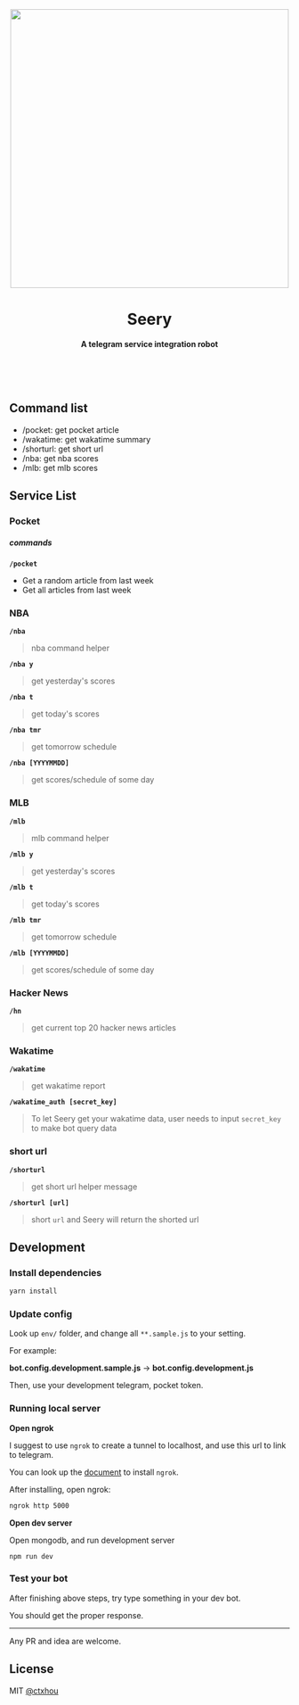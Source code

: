 <div align="center">
	<img src="https://i.imgur.com/9iEkSeJ.png" width="500"/>
	<h1>Seery</h1>
	<p>
		<b>A telegram service integration robot</b>
	</p>
	<br>
	<br>
	<br>
</div>

## Command list

* /pocket: get pocket article
* /wakatime: get wakatime summary
* /shorturl: get short url
* /nba: get nba scores
* /mlb: get mlb scores

## Service List

### Pocket

##### commands

**`/pocket`**

* Get a random article from last week
* Get all articles from last week

### NBA

**`/nba`**

> nba command helper

**`/nba y`**

> get yesterday's scores

**`/nba t`**

> get today's scores

**`/nba tmr`**

> get tomorrow schedule

**`/nba [YYYYMMDD]`**

> get scores/schedule of some day

### MLB

**`/mlb`**

> mlb command helper

**`/mlb y`**

> get yesterday's scores

**`/mlb t`**

> get today's scores

**`/mlb tmr`**

> get tomorrow schedule

**`/mlb [YYYYMMDD]`**

> get scores/schedule of some day

### Hacker News

**`/hn`**

> get current top 20 hacker news articles

### Wakatime

**`/wakatime`**

> get wakatime report

**`/wakatime_auth [secret_key]`**

> To let Seery get your wakatime data, user needs to input `secret_key` to make bot query data

### short url

**`/shorturl`**

> get short url helper message

**`/shorturl [url]`**

> short `url` and Seery will return the shorted url

## Development

### Install dependencies

```bash
yarn install
```

### Update config

Look up `env/` folder, and change all `**.sample.js` to your setting.

For example:

**bot.config.development.sample.js** → **bot.config.development.js**

Then, use your development telegram, pocket token.

### Running local server

**Open ngrok**

I suggest to use `ngrok` to create a tunnel to localhost, and use this url to link to telegram.

You can look up the [document](https://ngrok.com/) to install `ngrok`.

After installing, open ngrok:

```bash
ngrok http 5000
```

**Open dev server**

Open mongodb, and run development server

```
npm run dev
```

### Test your bot

After finishing above steps, try type something in your dev bot.

You should get the proper response.

<hr/>

Any PR and idea are welcome.

## License

MIT [@ctxhou](https://github.com/ctxhou)